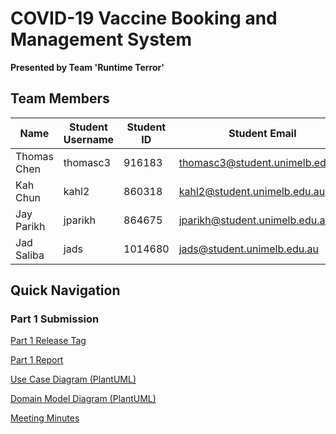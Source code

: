 # COVID-19 Vaccine Booking and Management System #
**Presented by Team 'Runtime Terror'**
## Team Members ##
|      Name       | Student Username | Student ID |          Student Email          | 
| --------------- | -----------------|----------- | ------------------------------- |
| Thomas Chen     | thomasc3         | 916183     | thomasc3@student.unimelb.edu.au |
| Kah Chun        | kahl2            | 860318     | kahl2@student.unimelb.edu.au    |
| Jay Parikh      | jparikh          | 864675     | jparikh@student.unimelb.edu.au  |
| Jad Saliba      | jads             | 1014680    | jads@student.unimelb.edu.au     |

## Quick Navigation ##
### Part 1 Submission ###
[Part 1 Release Tag](https://github.com/SWEN900072021/Covid19BookingSystem/releases/tag/SWEN90007_2021_Part1_RuntimeTerror)

[Part 1 Report](docs/part1/part_1_report.pdf)

[Use Case Diagram (PlantUML)](docs/part1/UseCaseDiagram.puml)

[Domain Model Diagram (PlantUML)](docs/part1/DomainModelDiagram.puml)

[Meeting Minutes](docs/part1/meeting_minutes)